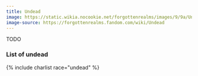 ```yaml
---
title: Undead
image: https://static.wikia.nocookie.net/forgottenrealms/images/9/9a/Undead_PC%27s_A_by_Steve_Prescott.jpg
image-source: https://forgottenrealms.fandom.com/wiki/Undead
---
```


TODO

### List of undead

{% include charlist race="undead" %}
